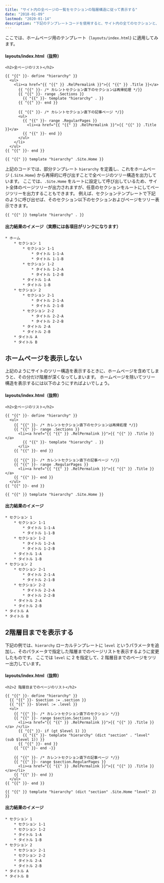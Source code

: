 ```yaml
---
title: "サイト内の全ページの一覧をセクションの階層構造に従って表示する"
date: "2018-01-09"
lastmod: "2020-01-14"
description: "下記のテンプレートコードを使用すると、サイト内の全てのセクションと、ページをツリー構造で表示することができます。すべてのページのリンクが出力されるので、サイトマップの出力に使用したり、ホームページ用のテンプレートに利用するとよいでしょう。"
---
```


ここでは、ホームページ用のテンプレート（`layouts/index.html`) に適用してみます。

#### layouts/index.html（抜粋）

~~~
<h2>全ページのリスト</h2>

{{ "{{" }}- define "hierarchy" }}
  <ul>
    <li><a href="{{ "{{" }} .RelPermalink }}">{{ "{{" }} .Title }}</a>
      {{ "{{" }}- /* カレントセクション直下のセクションは再帰処理 */}}
      {{ "{{" }}- range .Sections }}
        {{ "{{" }}- template "hierarchy" . }}
      {{ "{{" }}- end }}

      {{ "{{" }}- /* カレントセクション直下の記事ページ */}}
      <ul>
        {{ "{{" }}- range .RegularPages }}
          <li><a href="{{ "{{" }} .RelPermalink }}">{{ "{{" }} .Title }}</a>
        {{ "{{" }}- end }}
      </ul>
    </li>
  </ul>
{{ "{{" }}- end }}

{{ "{{" }} template "hierarchy" .Site.Home }}
~~~

上記のコードでは、部分テンプレート `hierarchy` を定義し、これをホームページ (`.Site.Home`) から再帰的に呼び出すことで全ページのツリー構造を出力しています。
ここでは、`.Site.Home` をルートに設定して呼び出しているため、サイト全体のページツリーが出力されますが、任意のセクションをルートにしてページツリーを出力することもできます。
例えば、セクションテンプレートで下記のように呼び出せば、そのセクション以下のセクションおよびページをツリー表示できます。

~~~
{{ "{{" }} template "hierarchy" . }}
~~~


#### 出力結果のイメージ（実際には各項目がリンクになります）

~~~
* ホーム
    * セクション 1
        * セクション 1-1
            * タイトル 1-1-A
            * タイトル 1-1-B
        * セクション 1-2
            * タイトル 1-2-A
            * タイトル 1-2-B
        * タイトル 1-A
        * タイトル 1-B
    * セクション 2
        * セクション 2-1
            * タイトル 2-1-A
            * タイトル 2-1-B
        * セクション 2-2
            * タイトル 2-2-A
            * タイトル 2-2-B
        * タイトル 2-A
        * タイトル 2-B
    * タイトル A
    * タイトル B
~~~


ホームページを表示しない
----

上記のようにサイトのツリー構造を表示するときに、ホームページを含めてしまうと、その分だけ階層が深くなってしまいます。
ホームページを除いてツリー構造を表示するには以下のようにすればよいでしょう。

#### layouts/index.html（抜粋）

~~~
<h2>全ページのリスト</h2>

{{ "{{" }}- define "hierarchy" }}
  <ul>
    {{ "{{" }}- /* カレントセクション直下のセクションは再帰処理 */}}
    {{ "{{" }}- range .Sections }}
      <li><a href="{{ "{{" }} .RelPermalink }}">{{ "{{" }} .Title }}</a>
        {{ "{{" }}- template "hierarchy" . }}
      </li>
    {{ "{{" }}- end }}

    {{ "{{" }}- /* カレントセクション直下の記事ページ */}}
    {{ "{{" }}- range .RegularPages }}
      <li><a href="{{ "{{" }} .RelPermalink }}">{{ "{{" }} .Title }}</a>
    {{ "{{" }}- end }}
  </ul>
{{ "{{" }}- end }}

{{ "{{" }} template "hierarchy" .Site.Home }}
~~~

#### 出力結果のイメージ

~~~
* セクション 1
    * セクション 1-1
        * タイトル 1-1-A
        * タイトル 1-1-B
    * セクション 1-2
        * タイトル 1-2-A
        * タイトル 1-2-B
    * タイトル 1-A
    * タイトル 1-B
* セクション 2
    * セクション 2-1
        * タイトル 2-1-A
        * タイトル 2-1-B
    * セクション 2-2
        * タイトル 2-2-A
        * タイトル 2-2-B
    * タイトル 2-A
    * タイトル 2-B
* タイトル A
* タイトル B
~~~


2階層目までを表示する
----

下記の例では、`hierarchy` ローカルテンプレートに `level` というパラメータを追加し、そのパラメータで指定した階層までのページリストを表示するように変更したものです。
ここでは `level` に 2 を指定して、2 階層目までのページをツリー出力しています。

#### layouts/index.html（抜粋）

~~~
<h2>2 階層目までのページのリスト</h2>

{{ "{{" }}- define "hierarchy" }}
  {{ "{{" }}- $section := .section }}
  {{ "{{" }}- $level := .level }}
  <ul>
    {{ "{{" }}- /* カレントセクション直下のセクション */}}
    {{ "{{" }}- range $section.Sections }}
      <li><a href="{{ "{{" }} .RelPermalink }}">{{ "{{" }} .Title }}</a> /</li>
      {{ "{{" }}- if (gt $level 1) }}
        {{ "{{" }}- template "hierarchy" (dict "section" . "level" (sub $level 1)) }}
      {{ "{{" }}- end }}
    {{ "{{" }}- end -}}

    {{ "{{" }}- /* カレントセクション直下の記事ページ */}}
    {{ "{{" }}- range $section.RegularPages }}
      <li><a href="{{ "{{" }} .RelPermalink }}">{{ "{{" }} .Title }}</a></li>
    {{ "{{" }}- end }}
  </ul>
{{ "{{" }}- end }}

{{ "{{" }} template "hierarchy" (dict "section" .Site.Home "level" 2) }}
~~~

#### 出力結果のイメージ

~~~
* セクション 1
    * セクション 1-1
    * セクション 1-2
    * タイトル 1-A
    * タイトル 1-B
* セクション 2
    * セクション 2-1
    * セクション 2-2
    * タイトル 2-A
    * タイトル 2-B
* タイトル A
* タイトル B
~~~


